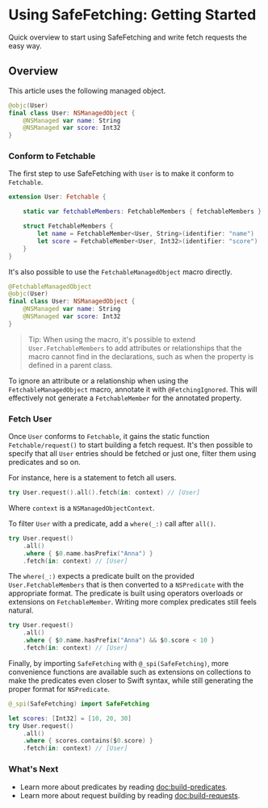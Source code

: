 # Using SafeFetching: Getting Started

Quick overview to start using SafeFetching and write fetch requests the easy way.

## Overview
This article uses the following managed object.

```swift
@objc(User)
final class User: NSManagedObject {
    @NSManaged var name: String
    @NSManaged var score: Int32
}
```

### Conform to Fetchable
The first step to use SafeFetching with `User` is to make it conform to ``Fetchable``.

```swift
extension User: Fetchable {

    static var fetchableMembers: FetchableMembers { fetchableMembers }

    struct FetchableMembers {
        let name = FetchableMember<User, String>(identifier: "name")
        let score = FetchableMember<User, Int32>(identifier: "score")
    }
}
```

It's also possible to use the `FetchableManagedObject` macro directly.

```swift
@FetchableManagedObject
@objc(User)
final class User: NSManagedObject {
    @NSManaged var name: String
    @NSManaged var score: Int32
}
```
> Tip: When using the macro, it's possible to extend `User.FetchableMembers` to add attributes or relationships that the macro cannot find in the declarations, such as when the property is defined in a parent class.

To ignore an attribute or a relationship when using the `FetchableManagedObject` macro, annotate it with `@FetchingIgnored`. This will effectively not generate a `FetchableMember` for the annotated property.

### Fetch User
Once `User` conforms to `Fetchable`, it gains the static function ``Fetchable/request()`` to start building a fetch request. It's then possible to specify that all `User` entries should be fetched or just one, filter them using predicates and so on.

For instance, here is a statement to fetch all users.

```swift
try User.request().all().fetch(in: context) // [User]
```
Where `context` is a `NSManagedObjectContext`.

To filter `User` with a predicate, add a `where(_:)` call after `all()`.

```swift
try User.request()
    .all()
    .where { $0.name.hasPrefix("Anna") }
    .fetch(in: context) // [User]
```

The `where(_:)` expects a predicate built on the provided `User.FetchableMembers` that is then converted to a `NSPredicate` with the appropriate format. The predicate is built using operators overloads or extensions on ``FetchableMember``. Writing more complex predicates still feels natural.

```swift
try User.request()
    .all()
    .where { $0.name.hasPrefix("Anna") && $0.score < 10 }
    .fetch(in: context) // [User]
```

Finally, by importing `SafeFetching` with `@_spi(SafeFetching)`, more convenience functions are available such as extensions on collections to make the predicates even closer to Swift syntax, while still generating the proper format for `NSPredicate`.


```swift
@_spi(SafeFetching) import SafeFetching

let scores: [Int32] = [10, 20, 30]
try User.request()
    .all()
    .where { scores.contains($0.score) }
    .fetch(in: context) // [User]
```

### What's Next
- Learn more about predicates by reading <doc:build-predicates>.
- Learn more about request building by reading <doc:build-requests>.
